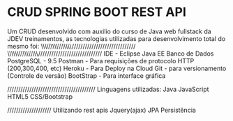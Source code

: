 # CRUD SPRING BOOT REST API 
Um CRUD desenvolvido com auxilio do curso de Java web fullstack da JDEV treinamentos, as tecnologias utilizadas para desenvolvimento total do mesmo foi:
\\\\\\\\\\\\\\\\\\\\\\\\\\\\\\\\\/////////////////////////////
\\\\\\\\\\\\\\\\\\\\\\\\\\\\\\\\\/////////////////////////////
IDE - Eclipse Java EE
Banco de Dados PostgreSQL - 9.5
Postman - Para requisições de protocolo HTTP (200,300,400, etc)
Heroku - Para Deploy na Cloud
Git - para versionamento (Controle de versão)
BootStrap - Para interface gráfica


////////////////////////////////////////
Linguagens utilizadas:
Java
JavaScript 
HTML5
CSS/Bootstrap

////////////////////
Utilizando rest apis
Jquery(ajax)
JPA
Persistência 
